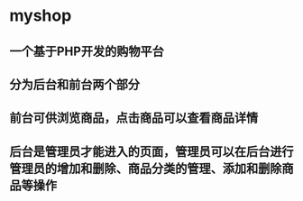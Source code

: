 # myshop
## 一个基于PHP开发的购物平台
## 分为后台和前台两个部分
## 前台可供浏览商品，点击商品可以查看商品详情
## 后台是管理员才能进入的页面，管理员可以在后台进行管理员的增加和删除、商品分类的管理、添加和删除商品等操作
